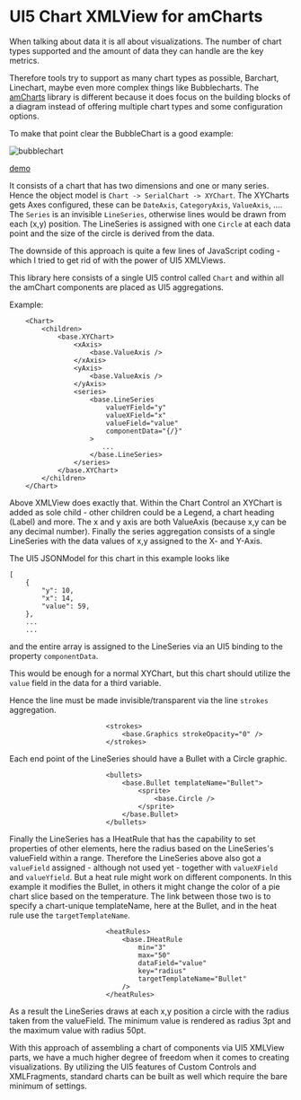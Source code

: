 # UI5 Chart XMLView for amCharts

When talking about data it is all about visualizations.
The number of chart types supported and the amount of data they can handle are the key metrics.

Therefore tools try to support as many chart types as possible, Barchart, Linechart, maybe even more complex things like Bubblecharts.
The [amCharts](https://www.amcharts.com/demos/) library is different because it does focus on the building blocks of a diagram instead of offering multiple chart types and some configuration options.

To make that point clear the BubbleChart is a good example:

![bubblechart](../../public/amcharts/bubblechart/thumpnail.png)

[demo](https://www.amcharts.com/demos/zoomable-bubble-chart/)

It consists of a chart that has two dimensions and one or many series. Hence the object model is `Chart -> SerialChart -> XYChart`.
The XYCharts gets Axes configured, these can be `DateAxis`,  `CategoryAxis`, `ValueAxis`, ....
The `Series` is an invisible `LineSeries`, otherwise lines would be drawn from each (x,y) position. The LineSeries is assigned with one `Circle` at each data point and the size of the circle is derived from the data.

The downside of this approach is quite a few lines of JavaScript coding - which I tried to get rid of with the power of UI5 XMLViews.

This library here consists of a single UI5 control called `Chart` and within all the amChart components are placed as UI5 aggregations.

Example:

	    <Chart>
			<children>
				<base.XYChart>
					<xAxis>
						<base.ValueAxis />
					</xAxis>
					<yAxis>
						<base.ValueAxis />
					</yAxis>
					<series>
						<base.LineSeries
							valueYField="y" 
							valueXField="x"
							valueField="value"
							componentData="{/}"
						>
						   ...
						</base.LineSeries>
					</series>
				</base.XYChart>
			</children>
	    </Chart>

Above XMLView does exactly that. Within the Chart Control an XYChart is added as sole child - other children could be a Legend, a chart heading (Label) and more.
The x and y axis are both ValueAxis (because x,y can be any decimal number).
Finally the series aggregation consists of a single LineSeries with the data values of x,y assigned to the X- and Y-Axis.

The UI5 JSONModel for this chart in this example looks like 

```
[
	{
		"y": 10,
		"x": 14,
		"value": 59,
	},
	...
	...
```

and the entire array is assigned to the LineSeries via an UI5 binding to the property `componentData`.


This would be enough for a normal XYChart, but this chart should utilize the `value` field in the data for a third variable.

Hence the line must be made invisible/transparent via the line `strokes` aggregation.

							<strokes>
								<base.Graphics strokeOpacity="0" />
							</strokes>

Each end point of the LineSeries should have a Bullet with a Circle graphic.

							<bullets>
								<base.Bullet templateName="Bullet">
									<sprite>
										<base.Circle />
									</sprite>
								</base.Bullet>
							</bullets>


Finally the LineSeries has a IHeatRule that has the capability to set properties of other elements, here the radius based on the LineSeries's valueField within a range.
Therefore the LineSeries above also got a `valueField` assigned  - although not used yet - together with `valueXField` and `valueYfield`.
But a heat rule might work on different components. In this example it modifies the Bullet, in others it might change the color of a pie chart slice based on the temperature. The link between those two is to specify a chart-unique templateName, here at the Bullet, and in the heat rule use the `targetTemplateName`.

							<heatRules>
								<base.IHeatRule
									min="3"
									max="50"
									dataField="value"
									key="radius"
									targetTemplateName="Bullet"
								/>
							</heatRules>

As a result the LineSeries draws at each x,y position a circle with the radius taken from the valueField. The minimum value is rendered as radius 3pt and the maximum value with radius 50pt.


With this approach of assembling a chart of components via UI5 XMLView parts, we have a much higher degree of freedom when it comes to creating visualizations.
By utilizing the UI5 features of Custom Controls and XMLFragments, standard charts can be built as well which require the bare minimum of settings.

